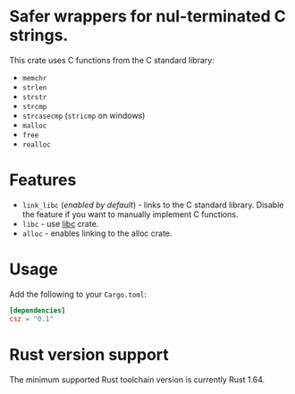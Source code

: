 # Safer wrappers for nul-terminated C strings.

This crate uses C functions from the C standard library:

* `memchr`
* `strlen`
* `strstr`
* `strcmp`
* `strcasecmp` (`stricmp` on windows)
* `malloc`
* `free`
* `realloc`

# Features

* `link_libc` (*enabled by default*) - links to the C standard library. Disable the feature if
  you want to manually implement C functions.
* `libc` - use [libc](https://crates.io/crates/libc) crate.
* `alloc` - enables linking to the alloc crate.

# Usage

Add the following to your `Cargo.toml`:

```toml
[dependencies]
csz = "0.1"
```

# Rust version support

The minimum supported Rust toolchain version is currently Rust 1.64.
